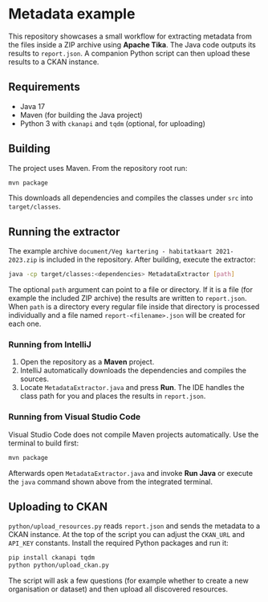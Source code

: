 # Metadata example

This repository showcases a small workflow for extracting metadata from the
files inside a ZIP archive using **Apache&nbsp;Tika**. The Java code outputs its
results to `report.json`. A companion Python script can then upload these
results to a CKAN instance.

## Requirements

* Java 17
* Maven (for building the Java project)
* Python 3 with `ckanapi` and `tqdm` (optional, for uploading)

## Building

The project uses Maven. From the repository root run:

```bash
mvn package
```

This downloads all dependencies and compiles the classes under `src` into
`target/classes`.

## Running the extractor

The example archive `document/Veg kartering - habitatkaart 2021-2023.zip`
is included in the repository. After building, execute the extractor:

```bash
java -cp target/classes:<dependencies> MetadataExtractor [path]
```

The optional `path` argument can point to a file or directory. If it is a file
(for example the included ZIP archive) the
results are written to `report.json`. When `path` is a directory every regular
file inside that directory is processed individually and a file named
`report-<filename>.json` will be created for each one.

### Running from IntelliJ

1. Open the repository as a **Maven** project.
2. IntelliJ automatically downloads the dependencies and compiles the sources.
3. Locate `MetadataExtractor.java` and press **Run**. The IDE handles the class
   path for you and places the results in `report.json`.

### Running from Visual Studio Code

Visual Studio Code does not compile Maven projects automatically. Use the
terminal to build first:

```bash
mvn package
```

Afterwards open `MetadataExtractor.java` and invoke **Run Java** or execute the
`java` command shown above from the integrated terminal.

## Uploading to CKAN

`python/upload_resources.py` reads `report.json` and sends the metadata to a
CKAN instance. At the top of the script you can adjust the `CKAN_URL` and
`API_KEY` constants. Install the required Python packages and run it:

```bash
pip install ckanapi tqdm
python python/upload_ckan.py
```

The script will ask a few questions (for example whether to create a new
organisation or dataset) and then upload all discovered resources.
